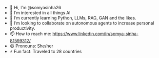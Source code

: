 - 👋 Hi, I’m @somyasinha26
- 👀 I’m interested in all things AI
- 🌱 I’m currently learning Python, LLMs, RAG, GAN and the likes.
- 💞️ I’m looking to collaborate on autonomous agents to increase personal productivity.
- 📫 How to reach me: https://www.linkedin.com/in/somya-sinha-81599312/ 
- 😄 Pronouns: She/her
- ⚡ Fun fact: Traveled to 28 countries

<!---
somyasinha26/somyasinha26 is a ✨ special ✨ repository because its `README.md` (this file) appears on your GitHub profile.
You can click the Preview link to take a look at your changes.
--->
